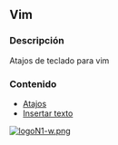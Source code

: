 ## Vim
### Descripción
Atajos de teclado para vim

### Contenido
* [Atajos](atajos.md)
* [Insertar texto](insert.md)

[![logoN1-w.png](https://i.postimg.cc/bvwkKP8Y/logoN1-w.png)](https://github.com/Hec98)
